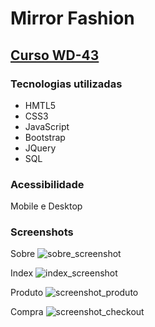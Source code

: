 # Mirror Fashion

## [Curso WD-43](https://www.caelum.com.br/curso-html-css-javascript/)


### Tecnologias utilizadas

* HMTL5
* CSS3
* JavaScript
* Bootstrap 
* JQuery
* SQL

### Acessibilidade

Mobile e Desktop 

### Screenshots

Sobre 
![sobre_screenshot](https://user-images.githubusercontent.com/55674918/72686907-7263b600-3acf-11ea-961c-13b11da5fbfe.PNG)

Index
![index_screenshot](https://user-images.githubusercontent.com/55674918/72686896-5a8c3200-3acf-11ea-9c40-d8bbc05cb792.PNG)

Produto
![screenshot_produto](https://user-images.githubusercontent.com/55674918/72686761-5875a380-3ace-11ea-9fce-000d9bf21f25.PNG)

Compra
![screenshot_checkout](https://user-images.githubusercontent.com/55674918/72686777-6fb49100-3ace-11ea-8964-735ea7875725.PNG)


